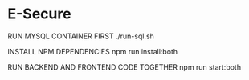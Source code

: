 # E-Secure

RUN MYSQL CONTAINER FIRST
./run-sql.sh

INSTALL NPM DEPENDENCIES
npm run install:both

RUN BACKEND AND FRONTEND CODE TOGETHER
npm run start:both